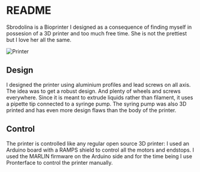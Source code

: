 # README

Sbrodolina is a Bioprinter I designed as a consequence of finding myself in possesion of a 3D printer and too much free time.
She is not the prettiest but I love her all the same.

![Printer](https://github.com/Leo-GG/Sbrodolina/blob/master/pics/full_view.jpg "Sbrodolina in its current status")
## Design

I designed the printer using aluminium profiles and lead screws on all axis. The idea was to get a robust design. And plenty of wheels and screws everywhere.
Since it is meant to extrude liquids rather than filament, it uses a pipette tip connected to a syringe pump. The syring pump was also 3D printed and has even more design flaws than the body of the printer.

## Control

The printer is controlled like any regular open source 3D printer: I used an Arduino board with a RAMPS shield to control all the motors and endstops. 
I used the MARLIN firmware on the Arduino side and for the time being I use Pronterface to control the printer manually.

